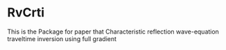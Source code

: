 # RvCrti
This is the Package for paper that Characteristic reflection wave-equation traveltime inversion using full gradient
